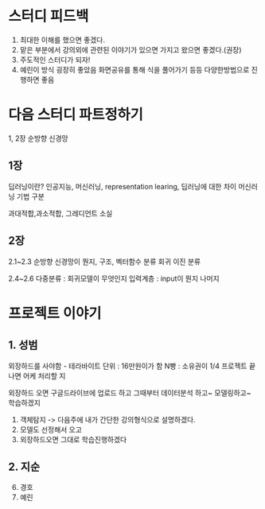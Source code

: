 # 스터디 피드백
1. 최대한 이해를 했으면 좋겠다.
2. 맡은 부분에서 강의외에 관련된 이야기가 있으면 가지고 왔으면 좋겠다.(권장)
3. 주도적인 스터디가 되자!
4. 예린이 방식 굉장히 좋았음 화면공유를 통해 식을 풀어가기 등등 다양한방법으로 진행하면 좋음

# 다음 스터디 파트정하기
1, 2장 순방향 신경망
## 1장
딥러닝이란? 인공지능, 머신러닝, representation learing, 딥러닝에 대한 차이
머신러닝 기법 구분

과대적합,과소적합, 그레디언트 소실 

## 2장
2.1~2.3
순방향 신경망이 뭔지,  구조, 벡터함수
분류 회귀
이진 분류

2.4~2.6
다중분류 : 
회귀모델이 무엇인지 
입력계층 : input이 뭔지
나머지

# 프로젝트 이야기
## 1. 성범
외장하드를 사야함 - 테라바이트 단위 : 16만원이가 함
N빵 : 소유권이 1/4 프로젝트 끝나면 어케 처리할 지

외장하드 오면 구글드라이브에 업로드 하고 그때부터 데이터분석 하고~ 모델링하고~ 학습하겠지

1. 객체탐지 -> 다음주에 내가 간단한 강의형식으로 설명하겠다.
2. 모델도 선정해서 오고
3. 외장하드오면 그대로 학습진행하겠다

## 2. 지순

6. 경호
7. 예린


